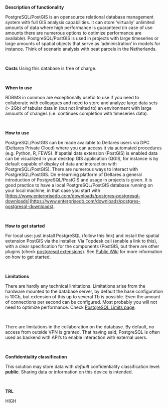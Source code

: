 **Description of functionality**

PostgreSQL/PostGIS is an opensource relational database management system with full GIS analysis capabilities. It can store ‘virtually’ unlimited amounts of data where high performance is guaranteed (in case of use amounts there are numerous options to optimize performance are available). PostgreSQL/PostGIS is used in projects with large timeseries or large amounts of spatial objects that serve as ‘administration’ in models for instance. Think of scenario analysis with peat parcels in the Netherlands.

&nbsp;

**Costs**
Using this database is free of charge.

&nbsp;

**When to use**

RDBMS in common are exceptionally useful to use if you need to collaborate with colleagues and need to store and analyze large data sets (> 2Gb) of tabular data in (but not limited to) an environment with large amounts of changes (i.e. continues completion with timeseries data).

&nbsp;

**How to use**

PostgreSQL/PostGIS can be made available to Deltares users via DPC (Deltares Private Cloud) where you can access it via automated procedures (e.g. Python, R, FEWS). If spatial data extension (PostGIS) is enabled data can be visualized in your desktop GIS application (QGIS, for instance is by default capable of display of data and interaction with PostgreSQL/PostGIS). There are numerous ways to interact with PostgreSQL/PostGIS. On e-learning platform of Deltares a general introduction of PostgreSQL/PostGIS and usage in projects is given.
It is good practice to have a local PostgreSQL/PostGIS database running on your local machine, in that case you start with [https://www.enterprisedb.com/downloads/postgres-postgresql-downloads](https://www.enterprisedb.com/downloads/postgres-postgresql-downloads).

&nbsp;

**How to get started**

For local use: just install PostgreSQL (follow this link) and install the spatial extension PostGIS via the installer.
Via Topdesk call (enable a link to this), with a clear specification for the components (PostGIS, but there are other plugins (check [postgresql extensions](https://www.postgresql.org/download/products/6-postgresql-extensions/)).
See [Public Wiki](https://publicwiki.deltares.nl/pages/viewpage.action?pageId=299926547) for more information on how to get started.

&nbsp;

**Limitations**

There are hardly any technical limitations. Limitations arise from the hardware mounted to the database server, by default the base configuration is 10Gb, but extension of this up to several Tb is possible. Even the amount of connections per second can be configured. Most probably you will not need to optimize performance. Check [PostgreSQL Limits page](https://www.postgresql.org/docs/current/limits.html).

&nbsp;

There are limitations in the collaboration on the database. By default, no access from outside VPN is granted. That having said, PostgreSQL is often used as backend with API’s to enable interaction with external users.

&nbsp;

**Confidentiality classification**

This solution may store data with _default_ confidentiality classification level: __public__. Sharing data or information on this device is intended.

&nbsp;

**TRL**

HIGH
